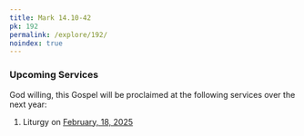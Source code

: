 ```yaml
---
title: Mark 14.10-42
pk: 192
permalink: /explore/192/
noindex: true
---
```


### Upcoming Services

God willing, this Gospel will be proclaimed at the following services over the next year:


1. Liturgy on [February, 18, 2025](https://orthocal.info/readings/gregorian/2025/02/18/)
